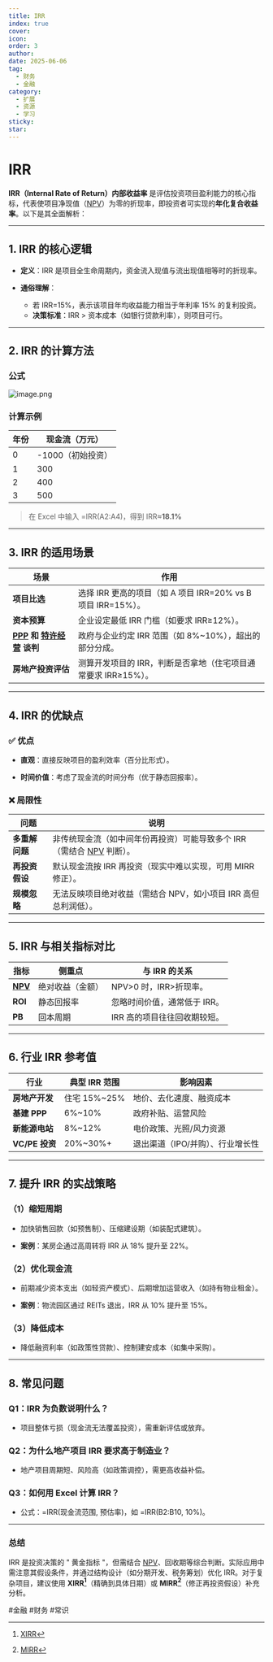 ```yaml
---
title: IRR
index: true
cover: 
icon: 
order: 3
author: 
date: 2025-06-06
tag:
  - 财务
  - 金融
category:
  - 扩展
  - 资源
  - 学习
sticky: 
star: 
---
```


# IRR

**IRR（Internal Rate of Return）内部收益率** 是评估投资项目盈利能力的核心指标，代表使项目净现值（[NPV](/res/扩展资料/NPV)）为零的折现率，即投资者可实现的**年化复合收益率**。以下是其全面解析：

---

## **1. IRR 的核心逻辑**

- **定义**：IRR 是项目全生命周期内，资金流入现值与流出现值相等时的折现率。
		
- **通俗理解**：
	- 若 IRR=15%，表示该项目年均收益能力相当于年利率 15% 的复利投资。
	- **决策标准**：IRR > 资本成本（如银行贷款利率），则项目可行。

---

## **2. IRR 的计算方法**

### **公式**

![image.png](https://pan.811520.xyz/2025-06/1749197580-image.webp)

### **计算示例**

| 年份                                          | 现金流（万元）     |
| ------------------------------------------- | ----------- |
| 0                                           | -1000（初始投资） |
| 1                                           | 300         |
| 2                                           | 400         |
| 3                                           | 500         |

> 在 Excel 中输入 =IRR(A2:A4)，得到 IRR≈**18.1%**

---

## **3. IRR 的适用场景**

| **场景**                                               | **作用**                                        |
| ---------------------------------------------------- | --------------------------------------------- |
| **项目比选**                                             | 选择 IRR 更高的项目（如 A 项目 IRR=20% vs B 项目 IRR=15%）。 |
| **资本预算**                                             | 企业设定最低 IRR 门槛（如要求 IRR≥12%）。                   |
| **[PPP](/res/扩展资料/PPP) 和 [特许经营](/res/扩展资料/特许经营) 谈判** | 政府与企业约定 IRR 范围（如 8%~10%），超出的部分分成。             |
| **房地产投资评估**                                          | 测算开发项目的 IRR，判断是否拿地（住宅项目通常要求 IRR≥15%）。         |

---

## **4. IRR 的优缺点**

### **✅ 优点**

- **直观**：直接反映项目的盈利效率（百分比形式）。
		
- **时间价值**：考虑了现金流的时间分布（优于静态回报率）。

### **❌ 局限性**

| **问题**    | **说明**                                                   |
| --------- | -------------------------------------------------------- |
| **多重解问题** | 非传统现金流（如中间年份再投资）可能导致多个 IRR（需结合 [NPV](/res/扩展资料/NPV) 判断）。 |
| **再投资假设** | 默认现金流按 IRR 再投资（现实中难以实现，可用 MIRR 修正）。                      |
| **规模忽略**  | 无法反映项目绝对收益（需结合 NPV，如小项目 IRR 高但总利润低）。                     |

---

## **5. IRR 与相关指标对比**

| **指标**                   | **侧重点**  | **与 IRR 的关系**    |
| ------------------------ | -------- | ---------------- |
| **[NPV](/res/扩展资料/NPV)** | 绝对收益（金额） | NPV>0 时，IRR>折现率。 |
| **ROI**                  | 静态回报率    | 忽略时间价值，通常低于 IRR。 |
| **PB**                   | 回本周期     | IRR 高的项目往往回收期较短。 |

---

## **6. 行业 IRR 参考值**

|**行业**|**典型 IRR 范围**|**影响因素**|
|---|---|---|
|**房地产开发**|住宅 15%~25%|地价、去化速度、融资成本|
|**基建 PPP**|6%~10%|政府补贴、运营风险|
|**新能源电站**|8%~12%|电价政策、光照/风力资源|
|**VC/PE 投资**|20%~30%+|退出渠道（IPO/并购）、行业增长性|

---

## **7. 提升 IRR 的实战策略**

### **（1）缩短周期**

- 加快销售回款（如预售制）、压缩建设期（如装配式建筑）。
		
- **案例**：某房企通过高周转将 IRR 从 18% 提升至 22%。

### **（2）优化现金流**

- 前期减少资本支出（如轻资产模式）、后期增加运营收入（如持有物业租金）。
		
- **案例**：物流园区通过 REITs 退出，IRR 从 10% 提升至 15%。

### **（3）降低成本**

- 降低融资利率（如政策性贷款）、控制建安成本（如集中采购）。

---

## **8. 常见问题**

### **Q1：IRR 为负数说明什么？**

- 项目整体亏损（现金流无法覆盖投资），需重新评估或放弃。

### **Q2：为什么地产项目 IRR 要求高于制造业？**

- 地产项目周期短、风险高（如政策调控），需更高收益补偿。

### **Q3：如何用 Excel 计算 IRR？**

- 公式：=IRR(现金流范围, 预估率)，如 =IRR(B2:B10, 10%)。

---

### **总结**

IRR 是投资决策的 " 黄金指标 "，但需结合 [NPV](/res/扩展资料/NPV)、回收期等综合判断。实际应用中需注意其假设条件，并通过结构设计（如分期开发、税务筹划）优化 IRR。对于复杂项目，建议使用 **XIRR[^XIRR]**（精确到具体日期）或 **MIRR[^MIRR]**（修正再投资假设）补充分析。

[^XIRR]: [XIRR](https://baike.baidu.com/item/XIRR%E5%87%BD%E6%95%B0/1495098)

[^MIRR]: [MIRR](https://zhuanlan.zhihu.com/p/12703800459)

#金融 #财务 #常识

